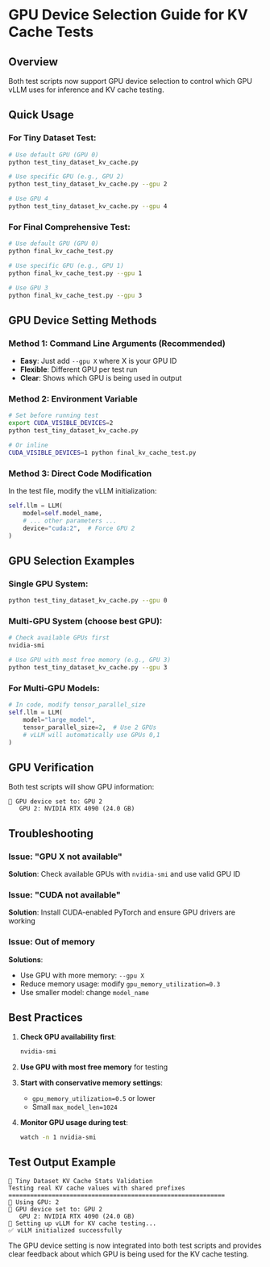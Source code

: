 # GPU Device Selection Guide for KV Cache Tests

## Overview
Both test scripts now support GPU device selection to control which GPU vLLM uses for inference and KV cache testing.

## Quick Usage

### For Tiny Dataset Test:
```bash
# Use default GPU (GPU 0)
python test_tiny_dataset_kv_cache.py

# Use specific GPU (e.g., GPU 2)
python test_tiny_dataset_kv_cache.py --gpu 2

# Use GPU 4
python test_tiny_dataset_kv_cache.py --gpu 4
```

### For Final Comprehensive Test:
```bash
# Use default GPU (GPU 0) 
python final_kv_cache_test.py

# Use specific GPU (e.g., GPU 1)
python final_kv_cache_test.py --gpu 1

# Use GPU 3
python final_kv_cache_test.py --gpu 3
```

## GPU Device Setting Methods

### Method 1: Command Line Arguments (Recommended)
- **Easy**: Just add `--gpu X` where X is your GPU ID
- **Flexible**: Different GPU per test run
- **Clear**: Shows which GPU is being used in output

### Method 2: Environment Variable
```bash
# Set before running test
export CUDA_VISIBLE_DEVICES=2
python test_tiny_dataset_kv_cache.py

# Or inline
CUDA_VISIBLE_DEVICES=1 python final_kv_cache_test.py
```

### Method 3: Direct Code Modification
In the test file, modify the vLLM initialization:
```python
self.llm = LLM(
    model=self.model_name,
    # ... other parameters ...
    device="cuda:2",  # Force GPU 2
)
```

## GPU Selection Examples

### Single GPU System:
```bash
python test_tiny_dataset_kv_cache.py --gpu 0
```

### Multi-GPU System (choose best GPU):
```bash
# Check available GPUs first
nvidia-smi

# Use GPU with most free memory (e.g., GPU 3)
python test_tiny_dataset_kv_cache.py --gpu 3
```

### For Multi-GPU Models:
```python
# In code, modify tensor_parallel_size
self.llm = LLM(
    model="large_model",
    tensor_parallel_size=2,  # Use 2 GPUs
    # vLLM will automatically use GPUs 0,1
)
```

## GPU Verification

Both test scripts will show GPU information:
```
🎯 GPU device set to: GPU 2
   GPU 2: NVIDIA RTX 4090 (24.0 GB)
```

## Troubleshooting

### Issue: "GPU X not available"
**Solution**: Check available GPUs with `nvidia-smi` and use valid GPU ID

### Issue: "CUDA not available" 
**Solution**: Install CUDA-enabled PyTorch and ensure GPU drivers are working

### Issue: Out of memory
**Solutions**:
- Use GPU with more memory: `--gpu X`
- Reduce memory usage: modify `gpu_memory_utilization=0.3`
- Use smaller model: change `model_name`

## Best Practices

1. **Check GPU availability first**:
   ```bash
   nvidia-smi
   ```

2. **Use GPU with most free memory** for testing

3. **Start with conservative memory settings**:
   - `gpu_memory_utilization=0.5` or lower
   - Small `max_model_len=1024`

4. **Monitor GPU usage during test**:
   ```bash
   watch -n 1 nvidia-smi
   ```

## Test Output Example
```
🚀 Tiny Dataset KV Cache Stats Validation
Testing real KV cache values with shared prefixes
============================================================
🎯 Using GPU: 2
🎯 GPU device set to: GPU 2
   GPU 2: NVIDIA RTX 4090 (24.0 GB)
🚀 Setting up vLLM for KV cache testing...
✅ vLLM initialized successfully
```

The GPU device setting is now integrated into both test scripts and provides clear feedback about which GPU is being used for the KV cache testing.
